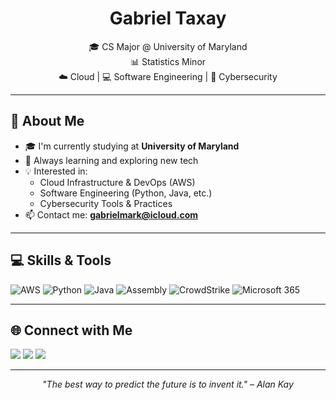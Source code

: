 
<h1 align="center"> Gabriel Taxay</h1>

<p align="center">
  🎓 CS Major @ University of Maryland <br>
  📊 Statistics Minor <br>
  ☁️ Cloud | 💻 Software Engineering | 🔐 Cybersecurity
</p>

---

## 🧠 About Me

- 🎓 I'm currently studying at **University of Maryland**
- 🌱 Always learning and exploring new tech
- 💡 Interested in:
  - Cloud Infrastructure & DevOps (AWS)
  - Software Engineering (Python, Java, etc.)
  - Cybersecurity Tools & Practices
- 📫 Contact me: **gabrielmark@icloud.com**

---

## 💻 Skills & Tools

<p align="left">
  <img src="https://img.shields.io/badge/AWS-232F3E?style=for-the-badge&logo=amazonaws&logoColor=white" alt="AWS"/>
  <img src="https://img.shields.io/badge/Python-3776AB?style=for-the-badge&logo=python&logoColor=white" alt="Python"/>
  <img src="https://img.shields.io/badge/Java-ED8B00?style=for-the-badge&logo=java&logoColor=white" alt="Java"/>
  <img src="https://img.shields.io/badge/Assembly-6E4C13?style=for-the-badge" alt="Assembly"/>
  <img src="https://img.shields.io/badge/CrowdStrike-EA1B22?style=for-the-badge&logo=crowdstrike&logoColor=white" alt="CrowdStrike"/>
  <img src="https://img.shields.io/badge/Microsoft_365-D83B01?style=for-the-badge&logo=microsoft&logoColor=white" alt="Microsoft 365"/>
</p>

---

## 🌐 Connect with Me

<p align="left">
  <a href="mailto:gabrielmark@icloud.com"><img src="https://img.shields.io/badge/Email-D14836?style=for-the-badge&logo=gmail&logoColor=white"/></a>
  <a href="https://www.linkedin.com/in/gabriel-taxay-15b2872b2"><img src="https://img.shields.io/badge/LinkedIn-blue?style=for-the-badge&logo=linkedin&logoColor=white"/></a>
  <a href="https://github.com/gtaxay"><img src="https://img.shields.io/badge/GitHub-181717?style=for-the-badge&logo=github&logoColor=white"/></a>
</p>

---

<p align="center">
  <i>"The best way to predict the future is to invent it." – Alan Kay</i>
</p>
